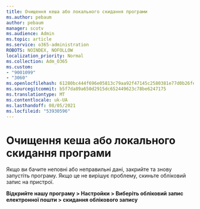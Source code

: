 ```yaml
---
title: Очищення кеша або локального скидання програми
ms.author: pebaum
author: pebaum
manager: scotv
ms.audience: Admin
ms.topic: article
ms.service: o365-administration
ROBOTS: NOINDEX, NOFOLLOW
localization_priority: Normal
ms.collection: Adm_O365
ms.custom:
- "9001099"
- "3060"
ms.openlocfilehash: 61280bc444f696e05813c79aa92f47145c2580381e77d0b26fe6fdca527647a6
ms.sourcegitcommit: b5f7da89a650d2915dc652449623c78be6247175
ms.translationtype: MT
ms.contentlocale: uk-UA
ms.lasthandoff: 08/05/2021
ms.locfileid: "53930596"
---
```

# <a name="clear-the-cache-or-locally-reset-the-app"></a>Очищення кеша або локального скидання програми

Якщо ви бачите неповні або неправильні дані, закрийте та знову запустіть програму.  Якщо це не вирішує проблему, скиньте обліковий запис на пристрої. 

**Відкрийте нашу програму > Настройки > Виберіть обліковий запис електронної пошти > скидання облікового запису**